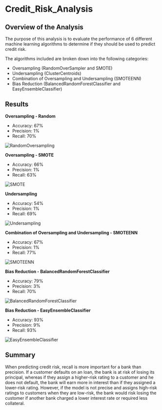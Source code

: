 # Credit_Risk_Analysis

## Overview of the Analysis

The purpose of this analysis is to evaluate the performance of 6 different machine learning algorithms to determine if they should be used to predict credit risk.

The algorithms included are broken down into the following categories:
  * Oversampling (RandomOverSampler and SMOTE)
  * Undersampling (ClusterCentroids)
  * Combination of Oversampling and Undersampling (SMOTEENN)
  * Bias Reduction (BalancedRandomForestClassifier and EasyEnsembleClassifier)

## Results

**Oversampling - Random**
 * Accuracy: 67%
 * Precision: 1%
 * Recall: 70%

![RandomOversampling](https://user-images.githubusercontent.com/82549092/129476630-06222f8c-5c3f-4515-8917-31ef1b8c80b8.PNG)

**Oversampling - SMOTE**
 * Accuracy: 66%
 * Precision: 1%
 * Recall: 63%

![SMOTE](https://user-images.githubusercontent.com/82549092/129476634-21c00bb8-079e-4551-8161-2b21c3fa9a9a.PNG)

**Undersampling**
 * Accuracy: 54%
 * Precision: 1%
 * Recall: 69%

![Undersampling](https://user-images.githubusercontent.com/82549092/129476635-2c69e6a3-761e-4687-8dc6-c2544d42e2fc.PNG)

**Combination of Oversampling and Undersampling - SMOTEENN**
 * Accuracy: 67%
 * Precision: 1%
 * Recall: 77%

![SMOTEENN](https://user-images.githubusercontent.com/82549092/129476637-d976ba73-8aff-4224-ba38-bb6ddd9f4f4e.PNG)

**Bias Reduction - BalancedRandomForestClassifier**
 * Accuracy: 79%
 * Precision: 3%
 * Recall: 70%

![BalancedRandomForestClassifier](https://user-images.githubusercontent.com/82549092/129476640-ece44169-a8d9-4e88-896c-d99a4700e5f0.PNG)


**Bias Reduction - EasyEnsembleClassifier**
 * Accuracy: 93%
 * Precision: 9%
 * Recall: 93%

![EasyEnsembleClassifier](https://user-images.githubusercontent.com/82549092/129476643-e4c84b5e-9fe2-49cd-ad59-d4d412cea05a.PNG)


## Summary

When predicting credit risk, recall is more important for a bank than precision. If a customer defaults on an loan, the bank is at risk of losing its principal, whereas if they assign a higher-risk rating to a customer and he does not default, the bank will earn more in interest than if they assigned a lower-risk rating. However, if the model is not precise and assigns high-risk ratings to customers when they are low-risk, the bank would risk losing the customer if another bank charged a lower interest rate or required less collateral.


